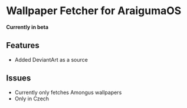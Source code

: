 # Wallpaper Fetcher for AraigumaOS
**Currently in beta**

## Features
- Added DeviantArt as a source

## Issues
- Currently only fetches Amongus wallpapers
- Only in Czech